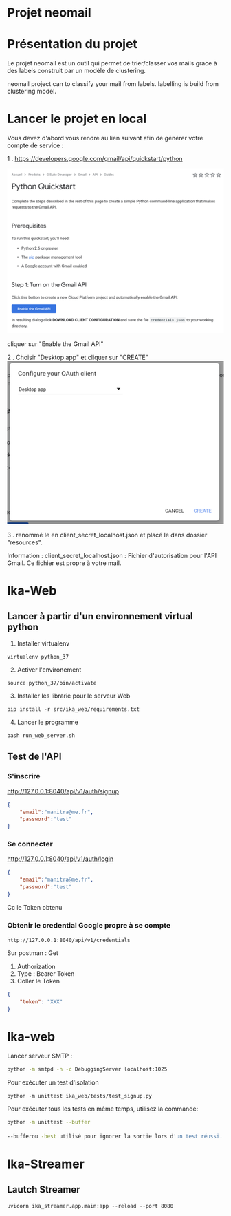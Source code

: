 # Projet neomail

# Présentation du projet
Le projet neomail est un outil qui permet de trier/classer vos mails grace à des labels construit par un modèle de clustering.

neomail project can to classify your mail from labels. labelling is build from clustering model.

# Lancer le projet en local

Vous devez d'abord vous rendre au lien suivant afin de générer votre compte de service :

1 . https://developers.google.com/gmail/api/quickstart/python

![Python Quickstart](docs/images/python_quickstart.png)

cliquer sur "Enable the Gmail API"

2 . Choisir "Desktop app" et cliquer sur "CREATE"
![Generate Json](docs/images/python_quickstart_generate_json.png)

3 . renommé le en client_secret_localhost.json et placé le dans dossier "resources".

Information : client_secret_localhost.json : Fichier d'autorisation pour l'API Gmail. Ce fichier est propre à votre mail.

# Ika-Web

## Lancer à partir d'un environnement virtual python

1. Installer virtualenv
```
virtualenv python_37
```

2. Activer l'environement
```
source python_37/bin/activate
```

3. Installer les librarie pour le serveur Web
```
pip install -r src/ika_web/requirements.txt
```

4. Lancer le programme
```
bash run_web_server.sh
```

## Test de l'API

### S'inscrire
http://127.0.0.1:8040/api/v1/auth/signup

```json
{
	"email":"manitra@me.fr",
	"password":"test"
}
```

### Se connecter
http://127.0.0.1:8040/api/v1/auth/login

```json
{
	"email":"manitra@me.fr",
	"password":"test"
}
```
Cc le Token obtenu

### Obtenir le credential Google propre à se compte
```
http://127.0.0.1:8040/api/v1/credentials
```

Sur postman :
Get
1. Authorization
2. Type : Bearer Token
3. Coller le Token

```json
{
    "token": "XXX"
}
```

# Ika-web
Lancer serveur SMTP : 
```bash
python -m smtpd -n -c DebuggingServer localhost:1025 
```

Pour exécuter un test d'isolation
```
python -m unittest ika_web/tests/test_signup.py
```

Pour exécuter tous les tests en même temps, utilisez la commande:
```bash
python -m unittest --buffer

--bufferou -best utilisé pour ignorer la sortie lors d'un test réussi.
```

# Ika-Streamer
## Lautch Streamer
```
uvicorn ika_streamer.app.main:app --reload --port 8080
```